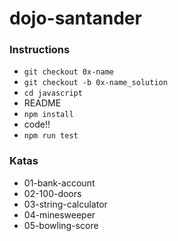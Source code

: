 # dojo-santander

### Instructions

- `git checkout 0x-name`
- `git checkout -b 0x-name_solution`
- `cd javascript`
- README
- `npm install`
- code!!
- `npm run test`

### Katas

- 01-bank-account
- 02-100-doors
- 03-string-calculator
- 04-minesweeper
- 05-bowling-score
